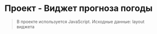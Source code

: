 # Проект - Виджет прогноза погоды

> В проекте используется JavaScript.
> Исходные данные: layout виджета
